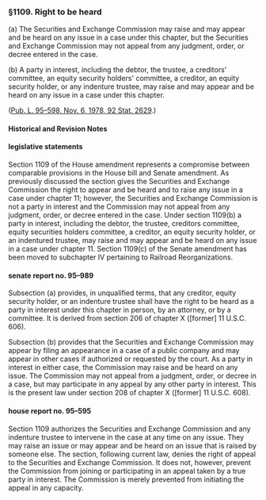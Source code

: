 ### §1109. Right to be heard ###

[]()

(a) The Securities and Exchange Commission may raise and may appear and be heard on any issue in a case under this chapter, but the Securities and Exchange Commission may not appeal from any judgment, order, or decree entered in the case.

[]()

(b) A party in interest, including the debtor, the trustee, a creditors' committee, an equity security holders' committee, a creditor, an equity security holder, or any indenture trustee, may raise and may appear and be heard on any issue in a case under this chapter.

([Pub. L. 95–598, Nov. 6, 1978, 92 Stat. 2629](/statviewer.htm?volume=92&page=2629).)

#### Historical and Revision Notes ####

#### legislative statements ####

Section 1109 of the House amendment represents a compromise between comparable provisions in the House bill and Senate amendment. As previously discussed the section gives the Securities and Exchange Commission the right to appear and be heard and to raise any issue in a case under chapter 11; however, the Securities and Exchange Commission is not a party in interest and the Commission may not appeal from any judgment, order, or decree entered in the case. Under section 1109(b) a party in interest, including the debtor, the trustee, creditors committee, equity securities holders committee, a creditor, an equity security holder, or an indentured trustee, may raise and may appear and be heard on any issue in a case under chapter 11. Section 1109(c) of the Senate amendment has been moved to subchapter IV pertaining to Railroad Reorganizations.

#### senate report no. 95–989 ####

Subsection (a) provides, in unqualified terms, that any creditor, equity security holder, or an indenture trustee shall have the right to be heard as a party in interest under this chapter in person, by an attorney, or by a committee. It is derived from section 206 of chapter X ([former] 11 U.S.C. 606).

Subsection (b) provides that the Securities and Exchange Commission may appear by filing an appearance in a case of a public company and may appear in other cases if authorized or requested by the court. As a party in interest in either case, the Commission may raise and be heard on any issue. The Commission may not appeal from a judgment, order, or decree in a case, but may participate in any appeal by any other party in interest. This is the present law under section 208 of chapter X ([former] 11 U.S.C. 608).

#### house report no. 95–595 ####

Section 1109 authorizes the Securities and Exchange Commission and any indenture trustee to intervene in the case at any time on any issue. They may raise an issue or may appear and be heard on an issue that is raised by someone else. The section, following current law, denies the right of appeal to the Securities and Exchange Commission. It does not, however, prevent the Commission from joining or participating in an appeal taken by a true party in interest. The Commission is merely prevented from initiating the appeal in any capacity.